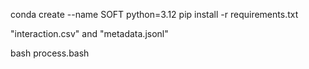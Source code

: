 
conda create --name SOFT python=3.12
pip install -r requirements.txt

"interaction.csv" and "metadata.jsonl"

bash process.bash